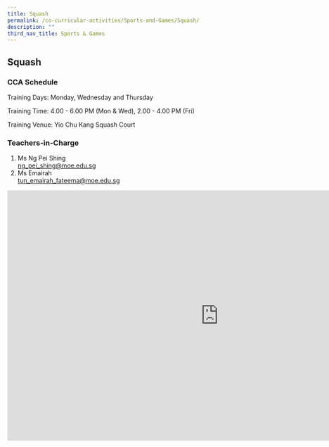 ```yaml
---
title: Squash
permalink: /co-curricular-activities/Sports-and-Games/Squash/
description: ""
third_nav_title: Sports & Games
---
```

## Squash 

  

### CCA Schedule

Training Days: Monday, Wednesday and Thursday

Training Time: 4.00 - 6.00 PM (Mon & Wed), 2.00 - 4.00 PM (Fri)


Training Venue: Yio Chu Kang Squash Court 

### Teachers-in-Charge

1.  Ms Ng Pei Shing  <br> ng_pei_shing@moe.edu.sg
2.  Ms Emairah <br>tun_emairah_fateema@moe.edu.sg


<iframe allowfullscreen="true" height="569" width="960" frameborder="0" src="https://docs.google.com/presentation/d/e/2PACX-1vRv9CfrRdjzZaeOJrHnVoOE8XykBp7b71MxN0XYhgqfv-qmNEBLbh3J5fO0waEkpc3pBmanEWRAUxG0/embed?start=false&amp;loop=false&amp;delayms=3000"></iframe>